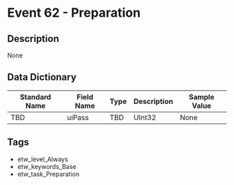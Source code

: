 # Event 62 - Preparation

## Description
None

## Data Dictionary
|Standard Name|Field Name|Type|Description|Sample Value|
|---|---|---|---|---|
|TBD|uiPass|TBD|UInt32|None|None|

## Tags
* etw_level_Always
* etw_keywords_Base
* etw_task_Preparation